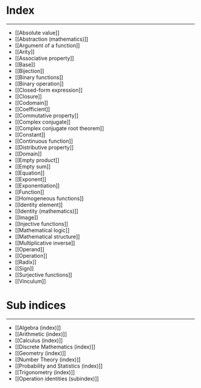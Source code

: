 # Index
---
- [[Absolute value]]
- [[Abstraction (mathematics)]]
- [[Argument of a function]]
- [[Arity]]
- [[Associative property]]
- [[Base]]
- [[Bijection]]
- [[Binary functions]]
- [[Binary operation]]
- [[Closed-form expression]]
- [[Closure]]
- [[Codomain]]
- [[Coefficient]]
- [[Commutative property]]
- [[Complex conjugate]]
- [[Complex conjugate root theorem]]
- [[Constant]]
- [[Continuous function]]
- [[Distributive property]]
- [[Domain]]
- [[Empty product]]
- [[Empty sum]]
- [[Equation]]
- [[Exponent]]
- [[Exponentiation]]
- [[Function]]
- [[Homogeneous functions]]
- [[Identity element]]
- [[Identity (mathematics)]]
- [[Image]]
- [[Injective functions]]
- [[Mathematical logic]]
- [[Mathematical structure]]
- [[Multiplicative inverse]]
- [[Operand]]
- [[Operation]]
- [[Radix]]
- [[Sign]]
- [[Surjective functions]]
- [[Vinculum]]

# Sub indices 
---
- [[Algebra (index)]]
- [[Arithmetic (index)]]
- [[Calculus (index)]]
- [[Discrete Mathematics (index)]]
- [[Geometry (index)]]
- [[Number Theory (index)]]
- [[Probability and Statistics (index)]]
- [[Trigonometry (index)]]
- [[Operation identities (subindex)]]